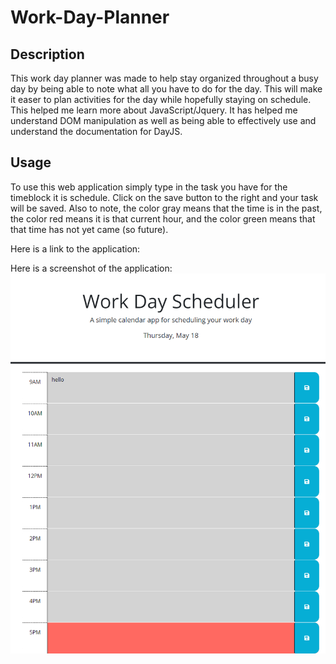 # Work-Day-Planner

## Description

This work day planner was made to help stay organized throughout a busy day by being able to note what all you have to do for the day. This will make it easer to plan activities for the day while hopefully staying on schedule. This helped me learn more about JavaScript/Jquery. It has helped me understand DOM manipulation as well as being able to effectively use and understand the documentation for DayJS. 

## Usage

To use this web application simply type in the task you have for the timeblock it is schedule. Click on the save button to the right and your task will be saved. Also to note, the color gray means that the time is in the past, the color red means it is that current hour, and the color green means that that time has not yet came (so future).

Here is a link to the application:

Here is a screenshot of the application:
![work-day-planner](./Assets/Workday%20Planner.png)



